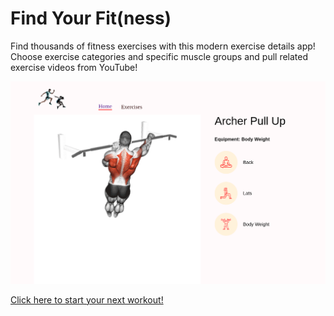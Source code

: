 # Find Your Fit(ness)

Find thousands of fitness exercises with this modern exercise details app! Choose exercise categories and specific muscle groups and pull related exercise videos from YouTube!

![Find Your Fit](fit-your-fit.png)

[Click here to start your next workout!](https://find-your-fit-pk.netlify.app)

